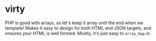 # virty
PHP is good with arrays, so let's keep it array until the end when we template! Makes it easy to design for both HTML and JSON targets, and ensures your HTML is well formed. Mostly, it's just easy to `array_map` in.
